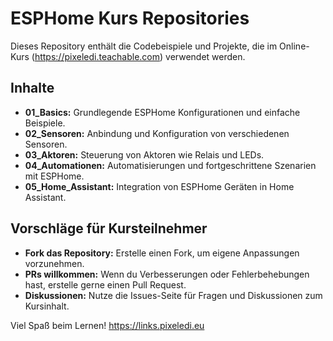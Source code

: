 # ESPHome Kurs Repositories

Dieses Repository enthält die Codebeispiele und Projekte, die im Online-Kurs (https://pixeledi.teachable.com) verwendet werden.

## Inhalte

- **01_Basics:** Grundlegende ESPHome Konfigurationen und einfache Beispiele.
- **02_Sensoren:** Anbindung und Konfiguration von verschiedenen Sensoren.
- **03_Aktoren:** Steuerung von Aktoren wie Relais und LEDs.
- **04_Automationen:** Automatisierungen und fortgeschrittene Szenarien mit ESPHome.
- **05_Home_Assistant:** Integration von ESPHome Geräten in Home Assistant.

## Vorschläge für Kursteilnehmer

- **Fork das Repository:** Erstelle einen Fork, um eigene Anpassungen vorzunehmen.
- **PRs willkommen:** Wenn du Verbesserungen oder Fehlerbehebungen hast, erstelle gerne einen Pull Request.
- **Diskussionen:** Nutze die Issues-Seite für Fragen und Diskussionen zum Kursinhalt.

Viel Spaß beim Lernen!
https://links.pixeledi.eu

